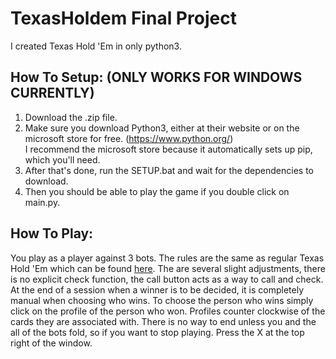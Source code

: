 # TexasHoldem Final Project
I created Texas Hold 'Em in only python3.

## How To Setup: (ONLY WORKS FOR WINDOWS CURRENTLY)
1. Download the .zip file.
2. Make sure you download Python3, either at their website or on the microsoft store for free. (https://www.python.org/) <br>
I recommend the microsoft store because it automatically sets up pip, which you'll need.
3. After that's done, run the SETUP.bat and wait for the dependencies to download.
4. Then you should be able to play the game if you double click on main.py.

## How To Play:
You play as a player against 3 bots. The rules are the same as regular Texas Hold 'Em which can be found [here](https://www.youtube.com/watch?v=GAoR9ji8D6A). The are several slight adjustments, there is no explicit check function, the call button acts as a way to call and check. At the end of a session when a winner is to be decided, it is completely manual when choosing who wins. To choose the person who wins simply click on the profile of the person who won. Profiles counter clockwise of the cards they are associated with. There is no way to end unless you and the all of the bots fold, so if you want to stop playing. Press the X at the top right of the window. 
